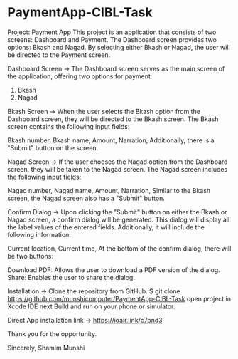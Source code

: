 # PaymentApp-CIBL-Task

Project: Payment App
This project is an application that consists of two screens: Dashboard and Payment. The Dashboard screen provides two options: Bkash and Nagad. By selecting either Bkash or Nagad, the user will be directed to the Payment screen.

Dashboard Screen ->
The Dashboard screen serves as the main screen of the application, offering two options for payment:

1. Bkash
2. Nagad

Bkash Screen ->
When the user selects the Bkash option from the Dashboard screen, they will be directed to the Bkash screen. The Bkash screen contains the following input fields:

Bkash number,
Bkash name,
Amount,
Narration,
Additionally, there is a "Submit" button on the screen.

Nagad Screen ->
If the user chooses the Nagad option from the Dashboard screen, they will be taken to the Nagad screen. The Nagad screen includes the following input fields:

Nagad number,
Nagad name,
Amount,
Narration,
Similar to the Bkash screen, the Nagad screen also has a "Submit" button.

Confirm Dialog ->
Upon clicking the "Submit" button on either the Bkash or Nagad screen, a confirm dialog will be generated. This dialog will display all the label values of the entered fields. Additionally, it will include the following information:

Current location,
Current time,
At the bottom of the confirm dialog, there will be two buttons:

Download PDF: Allows the user to download a PDF version of the dialog.
Share: Enables the user to share the dialog.

Installation ->
Clone the repository from GitHub.
$ git clone https://github.com/munshicomputer/PaymentApp-CIBL-Task
open project in Xcode IDE next Build and run on your phone or simulator.

Direct App installation link -> https://ioair.link/c7pnd3

Thank you for the opportunity.

Sincerely,
Shamim Munshi

